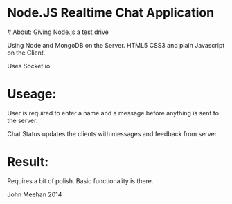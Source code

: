 # Node.JS Realtime Chat Application

# About:
Giving Node.js a test drive

Using Node and MongoDB on the Server.
HTML5 CSS3 and plain Javascript on the Client.

Uses Socket.io 

# Useage:
User is required to enter a name and a message before anything is sent to the server.

Chat Status updates the clients with messages and feedback from server.

# Result:
Requires a bit of polish.
Basic functionality is there.


John Meehan 2014
